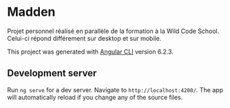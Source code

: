 # Madden

Projet personnel réalisé en parallèle de la formation à la Wild Code School. Celui-ci répond différement sur desktop et sur mobile.

This project was generated with [Angular CLI](https://github.com/angular/angular-cli) version 6.2.3.

## Development server

Run `ng serve` for a dev server. Navigate to `http://localhost:4200/`. The app will automatically reload if you change any of the source files.

